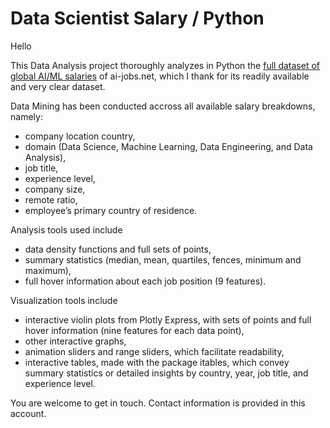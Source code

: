 # Data Scientist Salary / Python

Hello

This Data Analysis project thoroughly analyzes in Python the [full dataset of global AI/ML salaries](https://salaries.ai-jobs.net/download/) of ai-jobs.net, which I thank for its readily available and very clear dataset.

Data Mining has been conducted accross all available salary breakdowns, namely:
* company location country,
* domain (Data Science, Machine Learning, Data Engineering, and Data Analysis),
* job title,
* experience level,
* company size,
* remote ratio,
* employee’s primary country of residence.

Analysis tools used include
* data density functions and full sets of points,
* summary statistics (median, mean, quartiles, fences, minimum and maximum),
* full hover information about each job position (9 features).
 
Visualization tools include
* interactive violin plots from Plotly Express, with sets of points and full hover information (nine features for each data point),
* other interactive graphs,
* animation sliders and range sliders, which facilitate readability,
* interactive tables, made with the package itables, which convey summary statistics or detailed insights by country, year, job title, and experience level.

You are welcome to get in touch. Contact information is provided in this account. 

